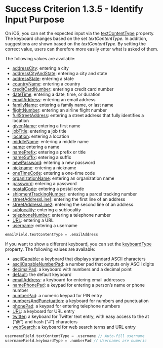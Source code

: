 # Success Criterion 1.3.5 - Identify Input Purpose

On iOS, you can set the expected input via the [textContentType](https://developer.apple.com/documentation/uikit/uitextinputtraits/1649656-textcontenttype) property. The keyboard changes based on the set _textContentType_. In addition, suggestions are shown based on the _textContentType_. By setting the correct value, users can therefore more easily enter what is asked of them.

The following values are available:

* [addressCity](https://developer.apple.com/documentation/uikit/uitextcontenttype/1649648-addresscity): entering a city
* [addressCityAndState](https://developer.apple.com/documentation/uikit/uitextcontenttype/1649657-addresscityandstate): entering a city and state
* [addressState](https://developer.apple.com/documentation/uikit/uitextcontenttype/1649654-addressstate): entering a state
* [countryName](https://developer.apple.com/documentation/uikit/uitextcontenttype/1649650-countryname): entering a country
* [creditCardNumber](https://developer.apple.com/documentation/uikit/uitextcontenttype/1778267-creditcardnumber): entering a credit card number
* [dateTime](https://developer.apple.com/documentation/uikit/uitextcontenttype/3750919-datetime): entering a date, time, or duration
* [emailAddress](https://developer.apple.com/documentation/uikit/uitextcontenttype/1649660-emailaddress): entering an email address
* [familyName](https://developer.apple.com/documentation/uikit/uitextcontenttype/1649662-familyname): entering a family name, or last name
* [flightNumber](https://developer.apple.com/documentation/uikit/uitextcontenttype/3750920-flightnumber): entering an airline flight number
* [fullStreetAddress](https://developer.apple.com/documentation/uikit/uitextcontenttype/1649661-fullstreetaddress): entering a street address that fully identifies a location
* [givenName](https://developer.apple.com/documentation/uikit/uitextcontenttype/1649659-givenname): entering a first name
* [jobTitle](https://developer.apple.com/documentation/uikit/uitextcontenttype/1649667-jobtitle): entering a job title
* [location](https://developer.apple.com/documentation/uikit/uitextcontenttype/1649646-location): entering a location
* [middleName](https://developer.apple.com/documentation/uikit/uitextcontenttype/1649653-middlename): entering a middle name
* [name](https://developer.apple.com/documentation/uikit/uitextcontenttype/1649669-name): entering a name
* [namePrefix](https://developer.apple.com/documentation/uikit/uitextcontenttype/1649647-nameprefix): entering a prefix or title
* [nameSuffix](https://developer.apple.com/documentation/uikit/uitextcontenttype/1649665-namesuffix): entering a suffix
* [newPassword](https://developer.apple.com/documentation/uikit/uitextcontenttype/2980929-newpassword): entering a new password
* [nickname](https://developer.apple.com/documentation/uikit/uitextcontenttype/1649652-nickname): entering a nickname
* [oneTimeCode](https://developer.apple.com/documentation/uikit/uitextcontenttype/2980930-onetimecode): entering a one-time code
* [organizationName](https://developer.apple.com/documentation/uikit/uitextcontenttype/1649666-organizationname): entering an organization name
* [password](https://developer.apple.com/documentation/uikit/uitextcontenttype/2865813-password): entering a password
* [postalCode](https://developer.apple.com/documentation/uikit/uitextcontenttype/1649649-postalcode): entering a postal code
* [shipmentTrackingNumber](https://developer.apple.com/documentation/uikit/uitextcontenttype/3750921-shipmenttrackingnumber): entering a parcel tracking number
* [streetAddressLine1](https://developer.apple.com/documentation/uikit/uitextcontenttype/1649663-streetaddressline1): entering the first line of an address
* [streetAddressLine2](https://developer.apple.com/documentation/uikit/uitextcontenttype/1649658-streetaddressline2): entering the second line of an address
* [sublocality](https://developer.apple.com/documentation/uikit/uitextcontenttype/1649655-sublocality): entering a sublocality
* [telephoneNumber](https://developer.apple.com/documentation/uikit/uitextcontenttype/1649664-telephonenumber): entering a telephone number
* [URL](https://developer.apple.com/documentation/uikit/uitextcontenttype/1649651-url): entering a URL
* [username](https://developer.apple.com/documentation/uikit/uitextcontenttype/2866088-username): entering a username

```swift
emailField.textContentType = .emailAddress
```

If you want to show a different keyboard, you can set the [keyboardType](https://developer.apple.com/documentation/uikit/uitextinputtraits/1624457-keyboardtype) property. The following values are available:

* [asciiCapable](https://developer.apple.com/documentation/uikit/uikeyboardtype/asciicapable): a keyboard that displays standard ASCII characters
* [asciiCapableNumberPad](https://developer.apple.com/documentation/uikit/uikeyboardtype/asciicapablenumberpad): a number pad that outputs only ASCII digits
* [decimalPad](https://developer.apple.com/documentation/uikit/uikeyboardtype/decimalpad): a keyboard with numbers and a decimal point
* [default](https://developer.apple.com/documentation/uikit/uikeyboardtype/default): the default keyboard
* [emailAddress](https://developer.apple.com/documentation/uikit/uikeyboardtype/emailaddress): a keyboard for entering email addresses
* [namePhonePad](https://developer.apple.com/documentation/uikit/uikeyboardtype/namephonepad): a keypad for entering a person’s name or phone number
* [numberPad](https://developer.apple.com/documentation/uikit/uikeyboardtype/numberpad): a numeric keypad for PIN entry
* [numbersAndPunctuation](https://developer.apple.com/documentation/uikit/uikeyboardtype/numbersandpunctuation): a keyboard for numbers and punctuation
* [phonePad](https://developer.apple.com/documentation/uikit/uikeyboardtype/phonepad): a keypad for entering telephone numbers
* [URL](https://developer.apple.com/documentation/uikit/uikeyboardtype/url): a keyboard for URL entry
* [twitter](https://developer.apple.com/documentation/uikit/uikeyboardtype/twitter): a keyboard for Twitter text entry, with easy access to the at (“@”) and hash (“#”) characters
* [webSearch](https://developer.apple.com/documentation/uikit/uikeyboardtype/websearch): a keyboard for web search terms and URL entry

```swift
usernameField.textContentType = .username // Auto-fill username
usernameField.keyboardType = .numberPad // Usernames are numeric
```
